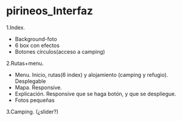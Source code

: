 pirineos_Interfaz
=================

1.Index.
   - Background-foto
   - 6 box con efectos
   - Botones círculos(acceso a camping)
    
2.Rutas+menu.
- Menu. Inicio, rutas(6 index) y alojamiento (camping y refugio). Desplegable
- Mapa. Responsive. 
- Explicación. Responsive que se haga botón, y que se despliegue.
- Fotos pequeñas
    
3.Camping. (¿slider?)
